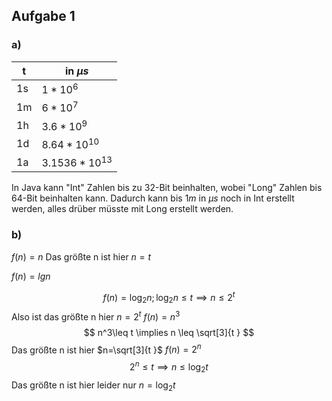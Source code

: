 ## Aufgabe 1
### a) 

| t   | in $\mu s$       |
| --- | ---------------- |
| 1s  | $1*10^6$         |
| 1m  | $6*10^7$         |
| 1h  | $3.6*10^9$       |
| 1d  | $8.64*10^{10}$   |
| 1a  | $3.1536*10^{13}$ |
In Java kann "Int" Zahlen bis zu 32-Bit beinhalten, wobei "Long" Zahlen bis 64-Bit beinhalten kann. Dadurch kann bis $1m$ in $\mu s$ noch in Int erstellt werden, alles drüber müsste mit Long erstellt werden.
### b)
$f(n) =n$
Das größte n ist hier $n=t$

$f(n) = lg n$

$$
f(n)=\log_{2} n; \log_{2} n \leq t\implies n\leq 2^t
$$
Also ist das größte n hier $n=2^t$
$f(n) = n^3$
$$
n^3\leq t \implies n \leq \sqrt[3]{t }
$$
Das größte n ist hier $n=\sqrt[3]{t }$
$f(n)=2^n$
$$
2^n\leq t \implies n \leq \log_{2} t
$$
Das größte n ist hier leider nur $n=\log_{2}t$
